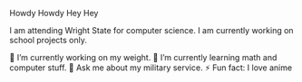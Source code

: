 Howdy Howdy Hey Hey

I am attending Wright State for computer science.
I am currently working on school projects only.

🔭 I’m currently working on my weight.
🌱 I’m currently learning math and computer stuff.
💬 Ask me about my military service.
⚡ Fun fact: I love anime
